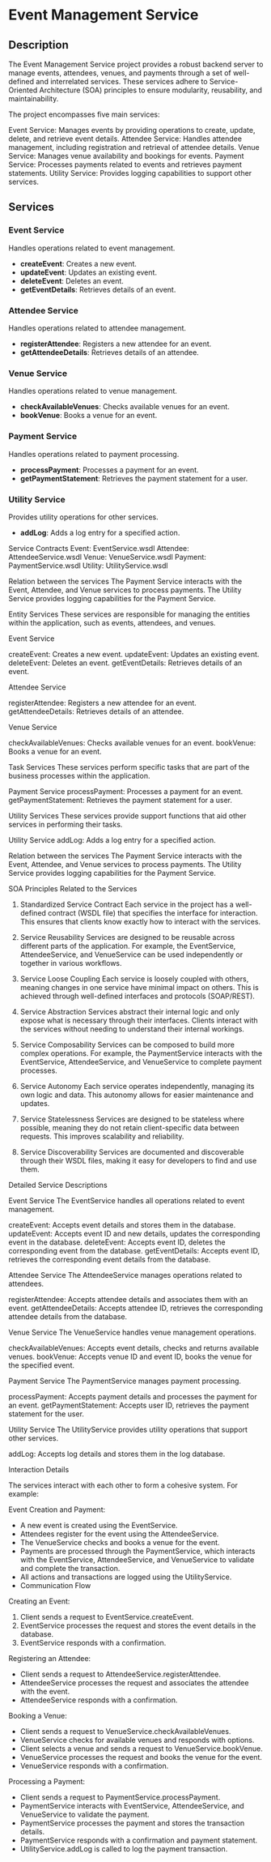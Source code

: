 # Event Management Service


## Description
The Event Management Service project provides a robust backend server to manage events, attendees, venues, and payments through a set of well-defined and interrelated services. These services adhere to Service-Oriented Architecture (SOA) principles to ensure modularity, reusability, and maintainability.


The project encompasses five main services:


Event Service: Manages events by providing operations to create, update, delete, and retrieve event details.
Attendee Service: Handles attendee management, including registration and retrieval of attendee details.
Venue Service: Manages venue availability and bookings for events.
Payment Service: Processes payments related to events and retrieves payment statements.
Utility Service: Provides logging capabilities to support other services.








## Services


### Event Service
Handles operations related to event management.


- **createEvent**: Creates a new event.
- **updateEvent**: Updates an existing event.
- **deleteEvent**: Deletes an event.
- **getEventDetails**: Retrieves details of an event.


### Attendee Service
Handles operations related to attendee management.


- **registerAttendee**: Registers a new attendee for an event.
- **getAttendeeDetails**: Retrieves details of an attendee.


### Venue Service
Handles operations related to venue management.


- **checkAvailableVenues**: Checks available venues for an event.
- **bookVenue**: Books a venue for an event.


### Payment Service
Handles operations related to payment processing.


- **processPayment**: Processes a payment for an event.
- **getPaymentStatement**: Retrieves the payment statement for a user.


### Utility Service
Provides utility operations for other services.


- **addLog**: Adds a log entry for a specified action.


Service Contracts
Event: EventService.wsdl
Attendee: AttendeeService.wsdl
Venue: VenueService.wsdl
Payment: PaymentService.wsdl
Utility: UtilityService.wsdl




Relation between the services
The Payment Service interacts with the Event, Attendee, and Venue services to process payments. The Utility Service provides logging capabilities for the Payment Service.




Entity Services
These services are responsible for managing the entities within the application, such as events, attendees, and venues.


Event Service


createEvent: Creates a new event.
updateEvent: Updates an existing event.
deleteEvent: Deletes an event.
getEventDetails: Retrieves details of an event.




Attendee Service


registerAttendee: Registers a new attendee for an event.
getAttendeeDetails: Retrieves details of an attendee.




Venue Service


checkAvailableVenues: Checks available venues for an event.
bookVenue: Books a venue for an event.


Task Services
These services perform specific tasks that are part of the business processes within the application.


Payment Service
processPayment: Processes a payment for an event.
getPaymentStatement: Retrieves the payment statement for a user.








Utility Services
These services provide support functions that aid other services in performing their tasks.


Utility Service
addLog: Adds a log entry for a specified action.












Relation between the services
The Payment Service interacts with the Event, Attendee, and Venue services to process payments. The Utility Service provides logging capabilities for the Payment Service.






SOA Principles Related to the Services
1. Standardized Service Contract
Each service in the project has a well-defined contract (WSDL file) that specifies the interface for interaction. This ensures that clients know exactly how to interact with the services.


2. Service Reusability
Services are designed to be reusable across different parts of the application. For example, the EventService, AttendeeService, and VenueService can be used independently or together in various workflows.


3. Service Loose Coupling
Each service is loosely coupled with others, meaning changes in one service have minimal impact on others. This is achieved through well-defined interfaces and protocols (SOAP/REST).


4. Service Abstraction
Services abstract their internal logic and only expose what is necessary through their interfaces. Clients interact with the services without needing to understand their internal workings.


5. Service Composability
Services can be composed to build more complex operations. For example, the PaymentService interacts with the EventService, AttendeeService, and VenueService to complete payment processes.


6. Service Autonomy
Each service operates independently, managing its own logic and data. This autonomy allows for easier maintenance and updates.


7. Service Statelessness
Services are designed to be stateless where possible, meaning they do not retain client-specific data between requests. This improves scalability and reliability.


8. Service Discoverability
Services are documented and discoverable through their WSDL files, making it easy for developers to find and use them.




Detailed Service Descriptions


Event Service
The EventService handles all operations related to event management.


createEvent: Accepts event details and stores them in the database.
updateEvent: Accepts event ID and new details, updates the corresponding event in the database.
deleteEvent: Accepts event ID, deletes the corresponding event from the database.
getEventDetails: Accepts event ID, retrieves the corresponding event details from the database.




Attendee Service
The AttendeeService manages operations related to attendees.


registerAttendee: Accepts attendee details and associates them with an event.
getAttendeeDetails: Accepts attendee ID, retrieves the corresponding attendee details from the database.




Venue Service
The VenueService handles venue management operations.


checkAvailableVenues: Accepts event details, checks and returns available venues.
bookVenue: Accepts venue ID and event ID, books the venue for the specified event.




Payment Service
The PaymentService manages payment processing.


processPayment: Accepts payment details and processes the payment for an event.
getPaymentStatement: Accepts user ID, retrieves the payment statement for the user.




Utility Service
The UtilityService provides utility operations that support other services.


addLog: Accepts log details and stores them in the log database.






Interaction Details


The services interact with each other to form a cohesive system. For example:


Event Creation and Payment:


* A new event is created using the EventService.
* Attendees register for the event using the AttendeeService.
* The VenueService checks and books a venue for the event.
* Payments are processed through the PaymentService, which interacts with the EventService, AttendeeService, and VenueService to validate and complete the transaction.
* All actions and transactions are logged using the UtilityService.
* Communication Flow


Creating an Event:


1. Client sends a request to EventService.createEvent.
2. EventService processes the request and stores the event details in the database.
3. EventService responds with a confirmation.




Registering an Attendee:


* Client sends a request to AttendeeService.registerAttendee.
* AttendeeService processes the request and associates the attendee with the event.
* AttendeeService responds with a confirmation.




Booking a Venue:


* Client sends a request to VenueService.checkAvailableVenues.
* VenueService checks for available venues and responds with options.
* Client selects a venue and sends a request to VenueService.bookVenue.
* VenueService processes the request and books the venue for the event.
* VenueService responds with a confirmation.




Processing a Payment:


* Client sends a request to PaymentService.processPayment.
* PaymentService interacts with EventService, AttendeeService, and VenueService to validate the payment.
* PaymentService processes the payment and stores the transaction details.
* PaymentService responds with a confirmation and payment statement.
* UtilityService.addLog is called to log the payment transaction.
